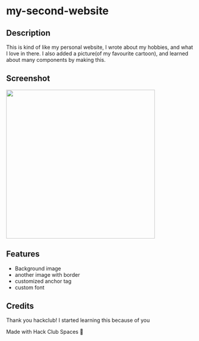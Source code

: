 # my-second-website

## Description
This is kind of like my personal website, I wrote about my hobbies, and what I love in there.
I also added a picture(of my favourite cartoon), and learned about many components by making this.

## Screenshot

<img src="https://hc-cdn.hel1.your-objectstorage.com/s/v3/65da4560b98c4063095cceb7a38b65100f0e5cd0_img_0378.jpg" width="400px">

## Features
- Background image
- another image with border
- customized anchor tag
- custom font

## Credits
Thank you hackclub! I started learning this because of you

Made with Hack Club Spaces 💖
